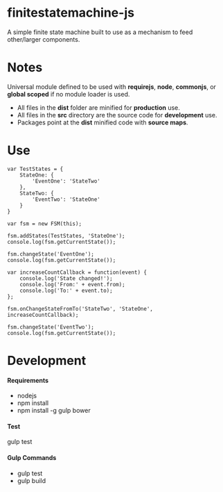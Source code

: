 finitestatemachine-js
=====================

A simple finite state machine built to use as a mechanism to feed other/larger components.

<h1>Notes</h1>

Universal module defined to be used with <b>requirejs</b>, <b>node</b>, <b>commonjs</b>, or <b>global scoped</b> if no module loader is used.

- All files in the <b>dist</b> folder are minified for <b>production</b> use.
- All files in the <b>src</b> directory are the source code for <b>development</b> use.
- Packages point at the <b>dist</b> minified code with <b>source maps</b>.

<h1>Use</h1>

    var TestStates = {
        StateOne: {
            'EventOne': 'StateTwo'
        },
        StateTwo: {
            'EventTwo': 'StateOne'
        }
    }

    var fsm = new FSM(this);

    fsm.addStates(TestStates, 'StateOne');
    console.log(fsm.getCurrentState());

    fsm.changeState('EventOne');
    console.log(fsm.getCurrentState());

    var increaseCountCallback = function(event) {
        console.log('State changed!');
        console.log('From:' + event.from);
        console.log('To:' + event.to);
    };

    fsm.onChangeStateFromTo('StateTwo', 'StateOne', increaseCountCallback);

    fsm.changeState('EventTwo');
    console.log(fsm.getCurrentState());

<h1>Development</h1>

<h4>Requirements</h4>

- nodejs
- npm install
- npm install -g gulp bower

<h4>Test</h4>

gulp test

<h4>Gulp Commands</h4>

- gulp test
- gulp build
